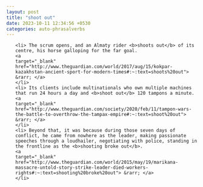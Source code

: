 ```yaml
---
layout: post
title: "shoot out"
date: 2023-10-11 12:34:56 +0530
categories: auto-phrasalverbs
---
```

<ol>

    <li> The scrum opens, and an Almaty rider <b>shoots out</b> of its centre, his horse galloping for the far goal.
    <a 
    target="_blank" 
    href="http://www.theguardian.com/world/2017/aug/15/kokpar-kazakhstan-ancient-sport-for-modern-times#:~:text=shoots%20out"> &rarr; </a>
    </li>
    <li> Its clients include multinationals who own multiple machines that run 24 hours a day and <b>shoot out</b> 120 tampons a minute.
    <a 
    target="_blank" 
    href="http://www.theguardian.com/society/2020/feb/11/tampon-wars-the-battle-to-overthrow-the-tampax-empire#:~:text=shoot%20out"> &rarr; </a>
    </li>
    <li> Beyond that, it was because during those seven days of conflict, he came from nowhere as the leader, making passionate speeches through a loudhailer, negotiating with police, standing in the frontline as the <b>shooting broke out</b>.
    <a 
    target="_blank" 
    href="http://www.theguardian.com/world/2015/may/19/marikana-massacre-untold-story-strike-leader-died-workers-rights#:~:text=shooting%20broke%20out"> &rarr; </a>
    </li>